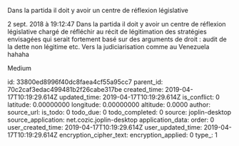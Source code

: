 Dans la partida il doit y avoir un centre de réflexion législative

2 sept. 2018 à 19:12:47
Dans la partida il doit y avoir un centre de réflexion législative
chargé de réfléchir au récit de légitimation des stratégies envisagées
qui serait fortement basé sur des arguments de droit : audit de la dette
non légitime etc. Vers la judiciarisation comme au Venezuela hahaha

Medium


id: 33800ed8996f40dc8faea4cf55a95cc7
parent_id: 70c2caf3edac499481b2f26cabe317be
created_time: 2019-04-17T10:19:29.614Z
updated_time: 2019-04-17T10:19:29.614Z
is_conflict: 0
latitude: 0.00000000
longitude: 0.00000000
altitude: 0.0000
author: 
source_url: 
is_todo: 0
todo_due: 0
todo_completed: 0
source: joplin-desktop
source_application: net.cozic.joplin-desktop
application_data: 
order: 0
user_created_time: 2019-04-17T10:19:29.614Z
user_updated_time: 2019-04-17T10:19:29.614Z
encryption_cipher_text: 
encryption_applied: 0
type_: 1